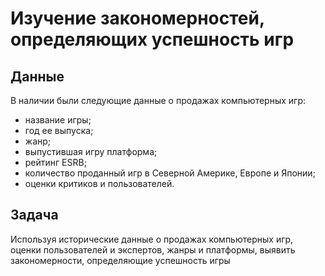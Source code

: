 # Изучение закономерностей, определяющих успешность игр
## Данные
В наличии были следующие данные о продажах компьютерных игр: 
- название игры;
- год ее выпуска; 
- жанр;
- выпустившая игру платформа;
- рейтинг ESRB; 
- количество проданный игр в Северной Америке, Европе и Японии;
- оценки критиков и пользователей.
## Задача
Используя исторические данные о продажах компьютерных игр, оценки пользователей и экспертов, жанры и платформы, выявить закономерности, определяющие успешность игры 
